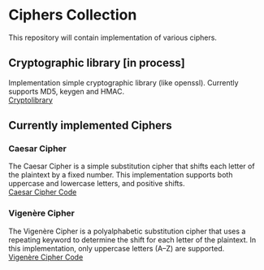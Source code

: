 # Ciphers Collection

This repository will contain implementation of various ciphers.

## Cryptographic library [in process]
Implementation simple cryptographic library (like openssl). Currently supports MD5, keygen and HMAC.   
[Cryptolibrary](https://github.com/f1gl4/Cryptolib)

## Currently implemented Ciphers

### Caesar Cipher
The Caesar Cipher is a simple substitution cipher that shifts each letter of the plaintext by a fixed number. This implementation supports both uppercase and lowercase letters, and positive shifts.  
[Caesar Cipher Code](./caesar_cipher.cpp)

### Vigenère Cipher
The Vigenère Cipher is a polyalphabetic substitution cipher that uses a repeating keyword to determine the shift for each letter of the plaintext. In this implementation, only uppercase letters (A–Z) are supported.  
[Vigenère Cipher Code](./vigener_cipher.cpp)
